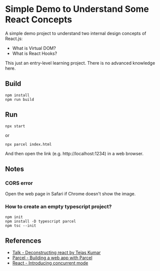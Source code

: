 # Simple Demo to Understand Some React Concepts
A simple demo project to understand two internal design concepts of React.js:
- What is Virtual DOM?
- What is React Hooks?

This just an entry-level learning project. There is no advanced knowledge here.

## Build
```
npm install
npm run build
```

## Run
```
npx start
```

or

```
npx parcel index.html
```

And then open the link (e.g. http://localhost:1234) in a web browser.

## Notes
### CORS error
Open the web page in Safari if Chrome doesn't show the image.

### How to create an empty typescript project?
```
npm init
npm install -D typescript parcel
npm tsc --init
```

## References
- [Talk - Deconstructing react by Tejas Kumar](https://www.youtube.com/watch?v=f2mMOiCSj5c&ab_channel=CodingTech)
- [Parcel - Building a web app with Parcel](https://parceljs.org/getting-started/webapp/)
- [React - Introducing concurrent mode](https://reactjs.org/docs/concurrent-mode-intro.html)
